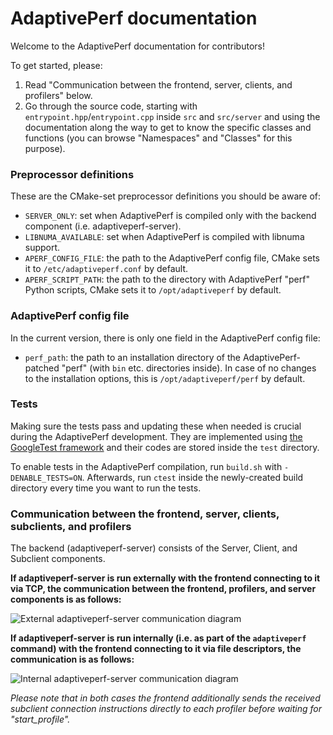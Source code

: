 # AdaptivePerf documentation
Welcome to the AdaptivePerf documentation for contributors!

To get started, please:
1. Read "Communication between the frontend, server, clients, and profilers" below.
2. Go through the source code, starting with ```entrypoint.hpp```/```entrypoint.cpp``` inside ```src``` and ```src/server``` and using the documentation along the way to get to know the specific classes and functions (you can browse "Namespaces" and "Classes" for this purpose).

### Preprocessor definitions
These are the CMake-set preprocessor definitions you should be aware of:
* ```SERVER_ONLY```: set when AdaptivePerf is compiled only with the backend component (i.e. adaptiveperf-server).
* ```LIBNUMA_AVAILABLE```: set when AdaptivePerf is compiled with libnuma support.
* ```APERF_CONFIG_FILE```: the path to the AdaptivePerf config file, CMake sets it to ```/etc/adaptiveperf.conf``` by default.
* ```APERF_SCRIPT_PATH```: the path to the directory with AdaptivePerf "perf" Python scripts, CMake sets it to ```/opt/adaptiveperf``` by default.

### AdaptivePerf config file
In the current version, there is only one field in the AdaptivePerf config file:
* ```perf_path```: the path to an installation directory of the AdaptivePerf-patched "perf" (with ```bin``` etc. directories inside). In case of no changes to the installation options, this is ```/opt/adaptiveperf/perf``` by default.

### Tests
Making sure the tests pass and updating these when needed is crucial during the AdaptivePerf development. They are implemented using [the GoogleTest framework](https://github.com/google/googletest) and their codes are stored inside the ```test``` directory.

To enable tests in the AdaptivePerf compilation, run ```build.sh``` with ```-DENABLE_TESTS=ON```. Afterwards, run ```ctest``` inside the newly-created build directory every time you want to run the tests.

### Communication between the frontend, server, clients, subclients, and profilers
The backend (adaptiveperf-server) consists of the Server, Client, and Subclient components.

**If adaptiveperf-server is run externally with the frontend connecting to it via TCP, the communication between the frontend, profilers, and server components is as follows:**

<img class="main_page_img" src="external.svg" alt="External adaptiveperf-server communication diagram" />

**If adaptiveperf-server is run internally (i.e. as part of the ```adaptiveperf``` command) with the frontend connecting to it via file descriptors, the communication is as follows:**

<img class="main_page_img" src="internal.svg" alt="Internal adaptiveperf-server communication diagram" />

*Please note that in both cases the frontend additionally sends the received subclient connection instructions directly to each profiler before waiting for "start_profile".*

